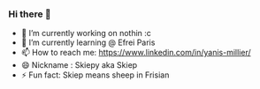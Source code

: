 ### Hi there 👋

<!--
**Skiepy/Skiepy** is a ✨ _special_ ✨ repository because its `README.md` (this file) appears on your GitHub profile.
-->

- 🔭 I’m currently working on nothin :c
- 🌱 I’m currently learning @ Efrei Paris
- 📫 How to reach me: https://www.linkedin.com/in/yanis-millier/
- 😄 Nickname : Skiepy aka Skiep
- ⚡ Fun fact: Skiep means sheep in Frisian

